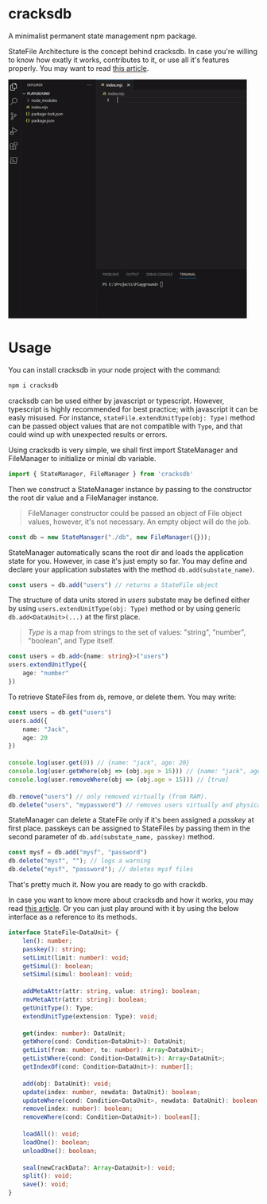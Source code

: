 # cracksdb

A minimalist permanent state management npm package.

StateFile Architecture is the concept behind cracksdb. In case you're willing to know how exatly it works, contributes to it, or use all it's features properly. You may want to read [this article](https://dev.to/_moehab/statefile-a-minimalist-design-for-permanent-state-management-43d7).

![overview-gif](./overview.gif)

# Usage

You can install cracksdb in your node project with the command:

```bash
npm i cracksdb
```

cracksdb can be used either by javascript or typescript. However, typescript is highly recommended for best practice; with javascript it can be easly misused. For instance, `stateFile.extendUnitType(obj: Type)` method can be passed object values that are not compatible with `Type`, and that could wind up with unexpected results or errors.

Using cracksdb is very simple, we shall first import StateManager and FileManager to initialize or minial db variable.

```typescript
import { StateManager, FileManager } from 'cracksdb'
```


Then we construct a StateManager instance by passing to the constructor the root dir value and a FileManager instance.

> FileManager constructor could be passed an object of File object values, however, it's not necessary. An empty object will do the job.

```typescript
const db = new StateManager("./db", new FileManager({}));
```

StateManager automatically scans the root dir and loads the application state for you. However, in case it's just empty so far. You may define and declare your application substates with the method `db.add(substate_name)`.

```typescript
const users = db.add("users") // returns a StateFile object
```

The structure of data units stored in _users_ substate may be defined either by using `users.extendUnitType(obj: Type)` method or by using generic `db.add<DataUnit>(...)` at the first place.

> _Type_ is a map from strings to the set of values: "string", "number", "boolean", and Type itself.

```typescript
const users = db.add<{name: string}>("users")
users.extendUnitType({
    age: "number"
})
```

To retrieve StateFiles from `db`, remove, or delete them. You may write:

```typescript
const users = db.get("users") 
users.add({
    name: "Jack",
    age: 20
})

console.log(user.get(0)) // {name: "jack", age: 20}
console.log(user.getWhere(obj => (obj.age > 15))) // {name: "jack", age: 20}
console.log(user.removeWhere(obj => (obj.age > 15))) // [true]

db.remove("users") // only removed virtually (from RAM).
db.delete("users", "mypassword") // removes users virtually and physically. 

```

StateManager can delete a StateFile only if it's been assigned a _passkey_ at first place. passkeys can be assigned to StateFiles by passing them in the second parameter of `db.add(substate_name, passkey)` method.

```typescript
const mysf = db.add("mysf", "password")
db.delete("mysf", ""); // logs a warning
db.delete("mysf", "password"); // deletes mysf files
```

That's pretty much it. Now you are ready to go with crackdb. 

In case you want to know more about cracksdb and how it works, you may read [this article](https://dev.to/_moehab/statefile-a-minimalist-design-for-permanent-state-management-43d7). Or you can just play around with it by using the below interface as a reference to its methods.

```typescript
interface StateFile<DataUnit> {
    len(): number;
    passkey(): string;
    setLimit(limit: number): void;
    getSimul(): boolean;
    setSimul(simul: boolean): void;

    addMetaAttr(attr: string, value: string): boolean;
    rmvMetaAttr(attr: string): boolean;
    getUnitType(): Type;
    extendUnitType(extension: Type): void;
    
    get(index: number): DataUnit;
    getWhere(cond: Condition<DataUnit>): DataUnit;
    getList(from: number, to: number): Array<DataUnit>;
    getListWhere(cond: Condition<DataUnit>): Array<DataUnit>;
    getIndexOf(cond: Condition<DataUnit>): number[];

    add(obj: DataUnit): void;
    update(index: number, newdata: DataUnit): boolean;
    updateWhere(cond: Condition<DataUnit>, newdata: DataUnit): boolean[];
    remove(index: number): boolean;
    removeWhere(cond: Condition<DataUnit>): boolean[];

    loadAll(): void;
    loadOne(): boolean;
    unloadOne(): boolean;

    seal(newCrackData?: Array<DataUnit>): void;
    split(): void;
    save(): void;
}
```
